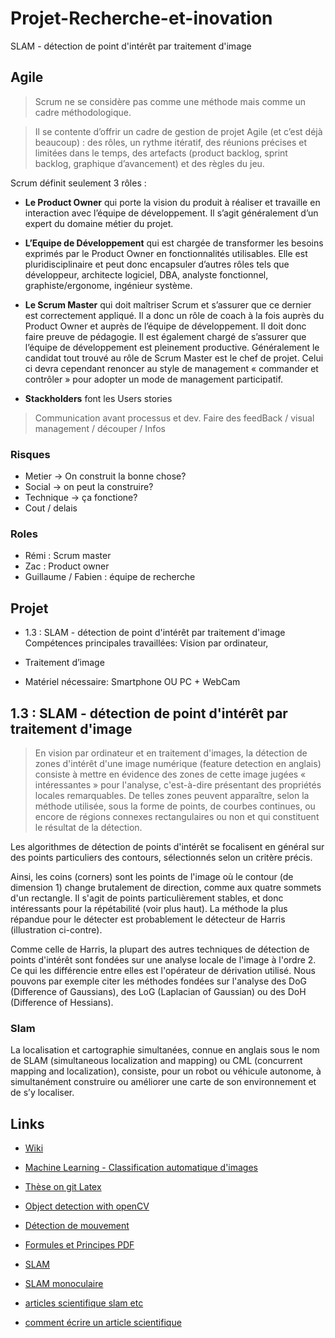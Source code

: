 # Projet-Recherche-et-inovation
SLAM - détection de point d'intérêt par traitement d'image


## Agile

>Scrum ne se considère pas comme une méthode mais comme un cadre méthodologique.
	
>Il se contente d’offrir un cadre de gestion de projet Agile (et c’est déjà beaucoup) : des rôles, un rythme itératif, des réunions précises et limitées dans le temps, des artefacts (product backlog, sprint backlog, graphique d’avancement) et des règles du jeu.


Scrum définit seulement 3 rôles :

- **Le Product Owner** qui porte la vision du produit à réaliser et travaille en interaction avec l’équipe de développement. Il s’agit généralement d’un expert du domaine métier du projet.

- **L’Equipe de Développement** qui est chargée de transformer les besoins exprimés par le Product Owner en fonctionnalités utilisables. Elle est pluridisciplinaire et peut donc encapsuler d’autres rôles tels que développeur, architecte logiciel, DBA, analyste fonctionnel, graphiste/ergonome, ingénieur système.

- **Le Scrum Master** qui doit maîtriser Scrum et s’assurer que ce dernier est correctement appliqué. Il a donc un rôle de coach à la fois auprès du Product Owner et auprès de l’équipe de développement. Il doit donc faire preuve de pédagogie. Il est également chargé de s’assurer que l’équipe de développement est pleinement productive. Généralement le candidat tout trouvé au rôle de Scrum Master est le chef de projet. Celui ci devra cependant renoncer au style de management « commander et contrôler » pour adopter un mode de management participatif.

- **Stackholders** font les Users stories

> Communication avant processus et dev. Faire des feedBack / visual management / découper / Infos


### Risques
- Metier -> On construit la bonne chose?
- Social -> on peut la construire?
- Technique -> ça fonctione?
- Cout / delais

### Roles

- Rémi : Scrum master
- Zac : Product owner
- Guillaume / Fabien : équipe de recherche

## Projet
- 1.3 : SLAM - détection de point d'intérêt par traitement d'image
Compétences principales travaillées: Vision par ordinateur, 

- Traitement d’image

- Matériel nécessaire: Smartphone OU PC + WebCam

## 1.3 : SLAM - détection de point d'intérêt par traitement d'image

>En vision par ordinateur et en traitement d'images, la détection de zones d'intérêt d'une image numérique (feature detection en anglais) consiste à mettre en évidence des zones de cette image jugées « intéressantes » pour l'analyse, c'est-à-dire présentant des propriétés locales remarquables. De telles zones peuvent apparaître, selon la méthode utilisée, sous la forme de points, de courbes continues, ou encore de régions connexes rectangulaires ou non et qui constituent le résultat de la détection.

Les algorithmes de détection de points d'intérêt se focalisent en général sur des points particuliers des contours, sélectionnés selon un critère précis.

Ainsi, les coins (corners) sont les points de l'image où le contour (de dimension 1) change brutalement de direction, comme aux quatre sommets d'un rectangle. Il s'agit de points particulièrement stables, et donc intéressants pour la répétabilité (voir plus haut). La méthode la plus répandue pour le détecter est probablement le détecteur de Harris (illustration ci-contre).

Comme celle de Harris, la plupart des autres techniques de détection de points d'intérêt sont fondées sur une analyse locale de l'image à l'ordre 2. Ce qui les différencie entre elles est l'opérateur de dérivation utilisé. Nous pouvons par exemple citer les méthodes fondées sur l'analyse des DoG (Difference of Gaussians), des LoG (Laplacian of Gaussian) ou des DoH (Difference of Hessians).

### Slam
La localisation et cartographie simultanées, connue en anglais sous le nom de SLAM (simultaneous localization and mapping) ou CML (concurrent mapping and localization), consiste, pour un robot ou véhicule autonome, à simultanément construire ou améliorer une carte de son environnement et de s’y localiser.

## Links

- [Wiki](https://fr.wikipedia.org/wiki/D%C3%A9tection_de_zones_d%27int%C3%A9r%C3%AAt#:~:text=En%20vision%20par%20ordinateur%20et,pr%C3%A9sentant%20des%20propri%C3%A9t%C3%A9s%20locales%20remarquables.)

- [Machine Learning - Classification automatique d'images](https://github.com/CEREMA/dtermed.ML_bati_non-bati)

- [Thèse on git Latex](https://github.com/blefaudeux/phd_thesis/tree/7f5ecfb382fb1d06e09aac2d3fbe48061a57039d/Chapter3)

- [Object detection with openCV](https://www.pyimagesearch.com/2017/09/11/object-detection-with-deep-learning-and-opencv/)

- [Détection de mouvement](https://www.labri.fr/projet/AIV/analyseinterpretation.php)

- [Formules et Principes PDF](http://devernay.free.fr/cours/vision/pdf/c4.pdf)

- [SLAM](https://fr.wikipedia.org/wiki/Cartographie_et_localisation_simultan%C3%A9es)

- [SLAM monoculaire](https://www.ensta-bretagne.fr/jaulin/rapport_pfe_amine_ouadrhiri.pdf)
- [articles scientifique slam etc](https://hal.archives-ouvertes.fr/hal-00656572/document)
- [comment écrire  un article scientifique](https://www.scribbr.fr/article-scientifique/ecrire-un-article-scientifique/)
